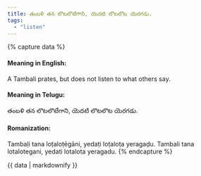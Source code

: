```yaml
---
title: తంబళి తన లొటలొటేగాని, యెదటి లొటలొట యెరగడు.
tags:
  - "listen"
---
```


{% capture data %}
#### Meaning in English:
A Tambali prates, but does not listen to what others say.

#### Meaning in Telugu:
తంబళి తన లొటలొటేగాని, యెదటి లొటలొట యెరగడు.

#### Romanization:
Tambaḷi tana loṭaloṭēgāni, yedaṭi loṭaloṭa yeragaḍu.
Tambali tana lotalotegani, yedati lotalota yeragadu.
{% endcapture %}

{{ data | markdownify }}

